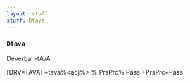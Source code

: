 ```yaml
---
layout: stuff
stuff: Dtava
---
```

### ` Dtava ` 

Deverbal -tAvA

[DRV=TAVA]
+tava%<adj%>
% PrsPrc% Pass
+PrsPrc+Pass
